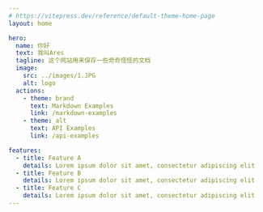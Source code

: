 ```yaml
---
# https://vitepress.dev/reference/default-theme-home-page
layout: home

hero:
  name: 你好
  text: 我叫Ares
  tagline: 这个网站用来保存一些奇奇怪怪的文档
  image:
    src: ../images/1.JPG
    alt: logo
  actions:
    - theme: brand
      text: Markdown Examples
      link: /markdown-examples
    - theme: alt
      text: API Examples
      link: /api-examples

features:
  - title: Feature A
    details: Lorem ipsum dolor sit amet, consectetur adipiscing elit
  - title: Feature B
    details: Lorem ipsum dolor sit amet, consectetur adipiscing elit
  - title: Feature C
    details: Lorem ipsum dolor sit amet, consectetur adipiscing elit
---
```


